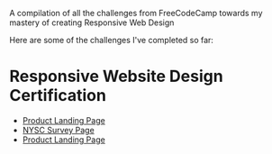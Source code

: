 
A compilation of all the challenges from FreeCodeCamp towards my mastery of creating Responsive Web Design

Here are some of the challenges I've completed so far:

<h1>Responsive Website Design Certification</h1>
<ul>
  <li>
    <a href="https://github.com/trillionclues/Freecodecamp-challenges/tree/main/FCC%20Product%20Landing%20Page">Product Landing Page</a>
  </li>
  
  <li>
    <a href="https://github.com/trillionclues/Freecodecamp-challenges/tree/main/NYSC%20survey%20form">NYSC Survey Page</a>
  </li>
  
  <li>
    <a href="https://github.com/trillionclues/Freecodecamp-challenges/tree/main/FCC%20Technical%20Documentation%20Page">Product Landing Page</a>
  </li>
  </ul>
